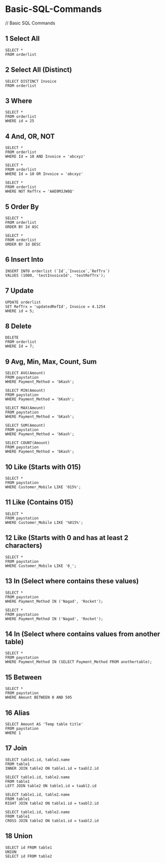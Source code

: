 # Basic-SQL-Commands
// Basic SQL Commands

## 1 Select All
```
SELECT *
FROM orderlist
```
## 2 Select All (Distinct)
```
SELECT DISTINCT Invoice
FROM orderlist
```
## 3 Where
```
SELECT *
FROM orderlist
WHERE id = 25
```
## 4 And, OR, NOT
```
SELECT *
FROM orderlist
WHERE Id = 10 AND Invoice = 'abcxyz'
```
```
SELECT *
FROM orderlist
WHERE Id = 10 OR Invoice = 'abcxyz'
```
```
SELECT *
FROM orderlist
WHERE NOT RefTrx = 'AAE0M3JW8Q'
```
## 5 Order By
```
SELECT *
FROM orderlist
ORDER BY Id ASC
```
```
SELECT *
FROM orderlist
ORDER BY Id DESC
```
## 6 Insert Into
```
INSERT INTO orderlist (`Id`,`Invoice`,`RefTrx`)
VALUES (1000, 'testInvoiceId', 'testRefTrx');
```
## 7 Update
```
UPDATE orderlist
SET RefTrx = 'updatedRefId', Invoice = 4.1254
WHERE id = 5;
```
## 8 Delete
```
DELETE
FROM orderlist
WHERE Id = 7;
```
## 9 Avg, Min, Max, Count, Sum
```
SELECT AVG(Amount)
FROM paystation
WHERE Payment_Method = 'bKash';
```
```
SELECT MIN(Amount)
FROM paystation
WHERE Payment_Method = 'bKash';
```
```
SELECT MAX(Amount)
FROM paystation
WHERE Payment_Method = 'bKash';
```
```
SELECT SUM(Amount)
FROM paystation
WHERE Payment_Method = 'bKash';
```
```
SELECT COUNT(Amount)
FROM paystation
WHERE Payment_Method = 'bKash';
```
## 10 Like (Starts with 015)
```
SELECT *
FROM paystation
WHERE Customer_Mobile LIKE '015%';
```
## 11 Like (Contains 015)
```
SELECT *
FROM paystation
WHERE Customer_Mobile LIKE '%015%';
```
## 12 Like (Starts with 0 and has at least 2 characters)
```
SELECT *
FROM paystation
WHERE Customer_Mobile LIKE '0_';
```
## 13 In (Select where contains these values)
```
SELECT * 
FROM paystation
WHERE Payment_Method IN ('Nagad', 'Rocket');
```
```
SELECT * 
FROM paystation
WHERE Payment_Method IN ('Nagad', 'Rocket');
```
## 14 In (Select where contains values from another table)
```
SELECT * 
FROM paystation
WHERE Payment_Method IN (SELECT Payment_Method FROM anothertable);
```
## 15 Between
```
SELECT * 
FROM paystation
WHERE Amount BETWEEN 0 AND 505
```
## 16 Alias
```
SELECT Amount AS 'Temp table title'
FROM paystation
WHERE 1
```
## 17 Join
```
SELECT table1.id, table2.name
FROM table1
INNER JOIN table2 ON table1.id = taabl2.id
```
```
SELECT table1.id, table2.name
FROM table1
LEFT JOIN table2 ON table1.id = taabl2.id
```
```
SELECT table1.id, table2.name
FROM table1
RIGHT JOIN table2 ON table1.id = taabl2.id
```
```
SELECT table1.id, table2.name
FROM table1
CROSS JOIN table2 ON table1.id = taabl2.id
```
## 18 Union
```
SELECT id FROM table1
UNION
SELECT id FROM table2
```
